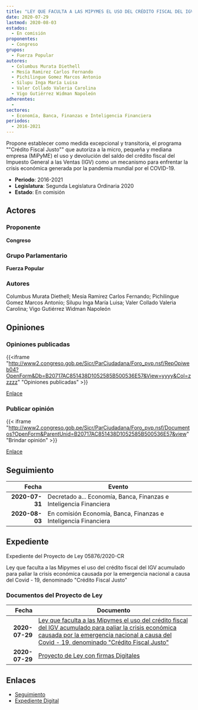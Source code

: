 ```yaml
---
title: "LEY QUE FACULTA A LAS MIPYMES EL USO DEL CRÉDITO FISCAL DEL IGV ACUMULADO PARA PALIAR LA CRISIS ECONÓMICA CAUSADA POR LA EMERGENCIA NACIONAL A CAUSA DEL CORONAVIRUS (COVID-19) DENOMINADO 'CRÉDITO FISCAL JUSTO'."
date: 2020-07-29
lastmod: 2020-08-03
estados: 
  - En comisión
proponentes: 
  - Congreso
grupos: 
  - Fuerza Popular
autores: 
  - Columbus Murata Diethell
  - Mesía Ramirez Carlos Fernando
  - Pichilingue Gomez Marcos Antonio
  - Silupu Inga María Luisa
  - Valer Collado Valeria Carolina
  - Vigo Gutiérrez Widman Napoleón
adherentes: 
  - 
sectores: 
  - Economía, Banca, Finanzas e Inteligencia Financiera
periodos: 
  - 2016-2021
---
```


Propone establecer como medida excepcional y transitoria, el programa ""Crédito Fiscal Justo"" que autoriza a la micro, pequeña y mediana empresa (MiPyME) el uso y devolución del saldo del crédito fiscal del Impuesto General a las Ventas (IGV) como un mecanismo para enfrentar la crisis económica generada por la pandemia mundial por el COVID-19.

- **Periodo**: 2016-2021
- **Legislatura**: Segunda Legislatura Ordinaria 2020
- **Estado**: En comisión

## Actores

### Proponente

**Congreso**

### Grupo Parlamentario

**Fuerza Popular**

### Autores

Columbus Murata Diethell; Mesía Ramirez Carlos Fernando; Pichilingue Gomez Marcos Antonio; Silupu Inga María Luisa; Valer Collado Valeria Carolina; Vigo Gutiérrez Widman Napoleón


## Opiniones

### Opiniones publicadas

{{<iframe "http://www2.congreso.gob.pe/Sicr/ParCiudadana/Foro_pvp.nsf/RepOpiweb04?OpenForm&Db=B20717AC851438D1052585B500536E57&View=yyyy&Col=zzzzz" "Opiniones publicadas" >}}

[Enlace](http://www2.congreso.gob.pe/Sicr/ParCiudadana/Foro_pvp.nsf/RepOpiweb04?OpenForm&Db=B20717AC851438D1052585B500536E57&View=yyyy&Col=zzzzz)
### Publicar opinión

{{< iframe "http://www2.congreso.gob.pe/Sicr/ParCiudadana/Foro_pvp.nsf/Documentos?OpenForm&ParentUnid=B20717AC851438D1052585B500536E57&view" "Brindar opinión" >}}

[Enlace](http://www2.congreso.gob.pe/Sicr/ParCiudadana/Foro_pvp.nsf/Documentos?OpenForm&ParentUnid=B20717AC851438D1052585B500536E57&view)

## Seguimiento

| Fecha | Evento |
|------:|--------|
| **2020-07-31** | Decretado a... Economía, Banca, Finanzas e Inteligencia Financiera|
| **2020-08-03** | En comisión Economía, Banca, Finanzas e Inteligencia Financiera|


## Expediente

Expediente del Proyecto de Ley 05876/2020-CR

Ley que faculta a las Mipymes el uso del crédito fiscal del IGV acumulado para paliar la crisis económica causada por la emergencia nacional a causa del Covid - 19, denominado "Crédito Fiscal Justo"


### Documentos del Proyecto de Ley

| Fecha | Documento |
|------:|--------|
| **2020-07-29** | [Ley que faculta a las Mipymes el uso del crédito fiscal del IGV acumulado para paliar la crisis económica causada por la emergencia nacional a causa del Covid - 19, denominado "Crédito Fiscal Justo"](http://www.leyes.congreso.gob.pe/Documentos/2016_2021/Proyectos_de_Ley_y_de_Resoluciones_Legislativas/PL05876-20200729.pdf) |
| **2020-07-29** | [Proyecto de Ley con firmas Digitales](http://www.leyes.congreso.gob.pe/Documentos/2016_2021/Proyectos_de_Ley_y_de_Resoluciones_Legislativas/Proyectos_Firmas_digitales/PL05876.pdf) |

## Enlaces 

- [Seguimiento](http://www2.congreso.gob.pe/Sicr/TraDocEstProc/CLProLey2016.nsf/f7fff46988ca05b1052578e100829cc7/d051a63844e65d2d052585b500602201?OpenDocument)
- [Expediente Digital](http://www2.congreso.gob.pe/Sicr/TraDocEstProc/CLProLey2016.nsf/f7fff46988ca05b1052578e100829cc7/d051a63844e65d2d052585b500602201?OpenDocument&Click=05257FB7005EB655.eb71d0cf91d8294e05256cdf006b5706/$Body/0.1C6C)
